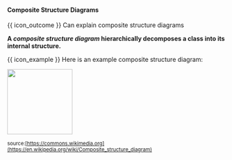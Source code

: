 <div id="title">

#### Composite Structure Diagrams

</div>

<span id="prereqs"></span>

<span id="outcomes">{{ icon_outcome }} Can explain composite structure diagrams</span>

<div id="body">

**A _composite structure diagram_ hierarchically decomposes a class into its internal structure.**

<tip-box> 

{{ icon_example }} Here is an example composite structure diagram:

<img src="{{baseUrl}}/modeling/modelingStructures/compositeStructureDiagrams/images/diagram.png" height="150" />
<br>

<sub>source:[https://commons.wikimedia.org](https://en.wikipedia.org/wiki/Composite_structure_diagram)</sub>

</tip-box>
</div>

<div id="extras">
</div>
